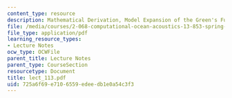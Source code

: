 ```yaml
---
content_type: resource
description: Mathematical Derivation, Model Expansion of the Green's Function
file: /media/courses/2-068-computational-ocean-acoustics-13-853-spring-2003/725a6f69e7106559edeedb1e0a54c3f3_lect_113.pdf
file_type: application/pdf
learning_resource_types:
- Lecture Notes
ocw_type: OCWFile
parent_title: Lecture Notes
parent_type: CourseSection
resourcetype: Document
title: lect_113.pdf
uid: 725a6f69-e710-6559-edee-db1e0a54c3f3
---
```

